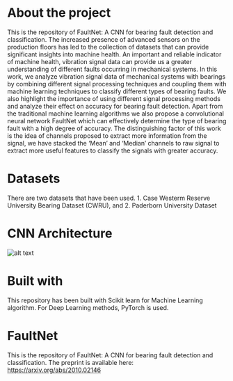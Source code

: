 # About the project
This is the repository of FaultNet: A CNN for bearing fault detection and classification.
The increased presence of advanced sensors on the production floors has led to the collection of datasets that can provide significant insights into machine health. An important and reliable indicator of machine health, vibration signal data can provide us a greater understanding of different faults occurring in mechanical systems. In this  work,  we analyze vibration signal data of mechanical systems with bearings by combining different signal processing techniques and coupling  them with machine  learning  techniques to  classify different  types  of  bearing  faults. We  also  highlight the  importance  of  using  different  signal processing methods and analyze their effect on accuracy for bearing fault detection. Apart from the traditional machine learning  algorithms  we  also  propose  a  convolutional  neural  network  FaultNet  which  can  effectively determine the type of bearing fault with a high degree of accuracy. The distinguishing factor of this work is the idea of channels proposed to extract more information from the signal, we have stacked the ‘Mean’ and ‘Median’ channels to raw signal to extract more useful features to classify the signals with greater accuracy.

# Datasets
There are two datasets that have been used. 1. Case Westerm Reserve University Bearing Dataset (CWRU), and 2. Paderborn University Dataset

# CNN Architecture
![alt text](https://github.com/BaratiLab/FaultNet/edit/main/images/cnn.png?raw=true)

# Built with
This repository has been built with Scikit learn for Machine Learning algorithm. For Deep Learning methods, PyTorch is used.

 



# FaultNet

This is the repository of FaultNet: A CNN for bearing fault detection and classification. The preprint is available here: https://arxiv.org/abs/2010.02146
